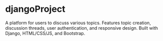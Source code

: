 # djangoProject
A platform for users to discuss various topics. Features topic creation, discussion threads, user authentication, and responsive design. Built with Django, HTML/CSS/JS, and Bootstrap.
